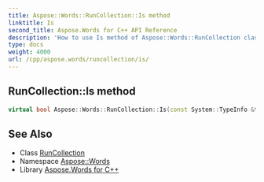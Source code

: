 ```yaml
---
title: Aspose::Words::RunCollection::Is method
linktitle: Is
second_title: Aspose.Words for C++ API Reference
description: 'How to use Is method of Aspose::Words::RunCollection class in C++.'
type: docs
weight: 4000
url: /cpp/aspose.words/runcollection/is/
---
```

## RunCollection::Is method




```cpp
virtual bool Aspose::Words::RunCollection::Is(const System::TypeInfo &target) const override
```

## See Also

* Class [RunCollection](../)
* Namespace [Aspose::Words](../../)
* Library [Aspose.Words for C++](../../../)

